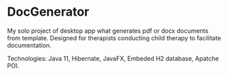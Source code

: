 # DocGenerator
My solo project of desktop app what generates pdf or docx documents from template.
Designed for therapists conducting child therapy to facilitate documentation.

Technologies: 
Java 11,
Hibernate,
JavaFX,
Embeded H2 database,
Apatche POI.
